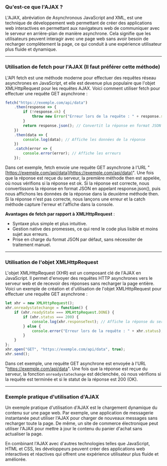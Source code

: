 ### Qu'est-ce que l'AJAX ?

L'AJAX, abréviation de Asynchronous JavaScript and XML, est une technique de développement web permettant de créer des applications web interactives en permettant aux navigateurs web de communiquer avec le serveur en arrière-plan de manière asynchrone. Cela signifie que les utilisateurs peuvent interagir avec une page web sans avoir besoin de recharger complètement la page, ce qui conduit à une expérience utilisateur plus fluide et dynamique.

---
### Utilisation de fetch pour l'AJAX (Il faut préférer cette méthode)

L'API fetch est une méthode moderne pour effectuer des requêtes réseau asynchrones en JavaScript, et elle est devenue plus populaire que l'objet XMLHttpRequest pour les requêtes AJAX. Voici comment utiliser fetch pour effectuer une requête GET asynchrone :

```js
fetch("https://exemple.com/api/data")
    .then(response => {
        if (!response.ok) {
            throw new Error("Erreur lors de la requête : " + response.status);
        }
        return response.json(); // Convertit la réponse en format JSON
    })
    .then(data => {
        console.log(data); // Affiche les données de la réponse
    })
    .catch(error => {
        console.error(error); // Affiche les erreurs
    });

```

Dans cet exemple, fetch envoie une requête GET asynchrone à l'URL "[https://exemple.com/api/data](https://exemple.com/api/data)". Une fois que la réponse est reçue du serveur, la première méthode then est appelée, où nous vérifions si la réponse est ok. Si la réponse est correcte, nous convertissons la réponse en format JSON en appelant response.json(), puis nous affichons les données de la réponse dans la deuxième méthode then. Si la réponse n'est pas correcte, nous lançons une erreur et la catch méthode capture l'erreur et l'affiche dans la console.

**Avantages de fetch par rapport à XMLHttpRequest** :

- Syntaxe plus simple et plus intuitive.
- Gestion native des promesses, ce qui rend le code plus lisible et moins sujet aux erreurs.
- Prise en charge du format JSON par défaut, sans nécessiter de traitement manuel.

---
### Utilisation de l'objet XMLHttpRequest

L'objet XMLHttpRequest (XHR) est un composant clé de l'AJAX en JavaScript. Il permet d'envoyer des requêtes HTTP asynchrones vers le serveur web et de recevoir des réponses sans recharger la page entière. Voici un exemple de création et d'utilisation de l'objet XMLHttpRequest pour effectuer une requête GET asynchrone :

```js
let xhr = new XMLHttpRequest();
xhr.onreadystatechange = function() {
    if (xhr.readyState === XMLHttpRequest.DONE) {
        if (xhr.status === 200) {
            console.log(xhr.responseText); // Affiche la réponse du serveur
        } else {
            console.error("Erreur lors de la requête : " + xhr.status);
        }
    }
};
xhr.open("GET", "https://exemple.com/api/data", true);
xhr.send();

```

Dans cet exemple, une requête GET asynchrone est envoyée à l'URL "https://exemple.com/api/data". Une fois que la réponse est reçue du serveur, la fonction `onreadystatechange` est déclenchée, où nous vérifions si la requête est terminée et si le statut de la réponse est 200 (OK).

---
### Exemple pratique d'utilisation d'AJAX

Un exemple pratique d'utilisation d'AJAX est le chargement dynamique du contenu sur une page web. Par exemple, une application de messagerie instantanée peut utiliser l'AJAX pour charger de nouveaux messages sans recharger toute la page. De même, un site de commerce électronique peut utiliser l'AJAX pour mettre à jour le contenu du panier d'achat sans actualiser la page.

En combinant l'AJAX avec d'autres technologies telles que JavaScript, HTML et CSS, les développeurs peuvent créer des applications web interactives et réactives qui offrent une expérience utilisateur plus fluide et améliorée.